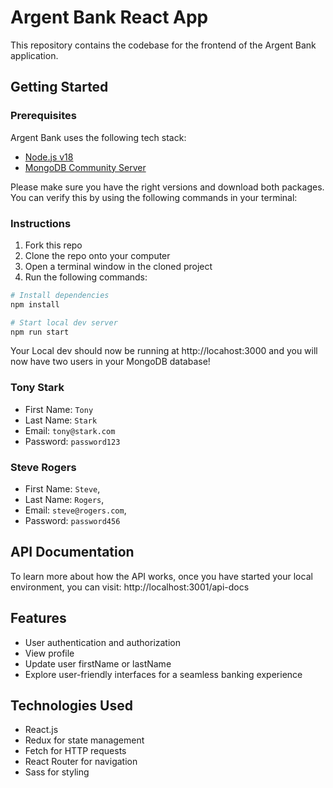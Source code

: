 # Argent Bank React App

This repository contains the codebase for the frontend of the Argent Bank application.

## Getting Started

### Prerequisites

Argent Bank uses the following tech stack:

- [Node.js v18](https://nodejs.org/en/)
- [MongoDB Community Server](https://www.mongodb.com/try/download/community)

Please make sure you have the right versions and download both packages. You can verify this by using the following commands in your terminal:

### Instructions

1. Fork this repo
1. Clone the repo onto your computer
1. Open a terminal window in the cloned project
1. Run the following commands:

```bash
# Install dependencies
npm install

# Start local dev server
npm run start

```

Your Local dev should now be running at http://locahost:3000 and you will now have two users in your MongoDB database!
### Tony Stark

- First Name: `Tony`
- Last Name: `Stark`
- Email: `tony@stark.com`
- Password: `password123`

### Steve Rogers

- First Name: `Steve`,
- Last Name: `Rogers`,
- Email: `steve@rogers.com`,
- Password: `password456`

## API Documentation

To learn more about how the API works, once you have started your local environment, you can visit: http://localhost:3001/api-docs


## Features
- User authentication and authorization
- View profile
- Update user firstName or lastName
- Explore user-friendly interfaces for a seamless banking experience

## Technologies Used
- React.js
- Redux for state management
- Fetch for HTTP requests
- React Router for navigation
- Sass for styling
